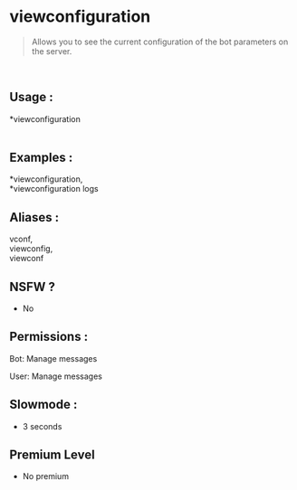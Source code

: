 # viewconfiguration

> Allows you to see the current configuration of the bot parameters on the server.

<br>

## Usage :

*viewconfiguration <option>

## Examples :

*viewconfiguration,
<br>*viewconfiguration logs

## Aliases :

vconf,
<br>viewconfig,
<br>viewconf

## NSFW ?

- No

## Permissions :

Bot: Manage messages
<br>

User: Manage messages

## Slowmode :

- 3 seconds

## Premium Level

- No premium
